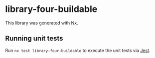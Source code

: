 # library-four-buildable

This library was generated with [Nx](https://nx.dev).

## Running unit tests

Run `nx test library-four-buildable` to execute the unit tests via [Jest](https://jestjs.io).
